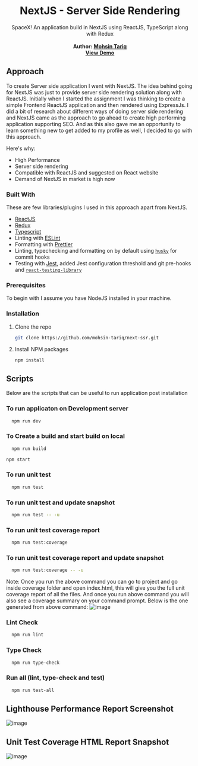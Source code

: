 <br />
<p align="center">
  <h1 align="center">NextJS - Server Side Rendering</h3>

  <p align="center">
    SpaceX! An application build in NextJS using ReactJS, TypeScript along with Redux
    <br />
    <br />
    <span><b> Author: <a href="https://www.linkedin.com/in/mohsin-tariq--reactjs/">Mohsin Tariq</a> </b></span><br/>
    <a href="https://react-ssr.vercel.app/"><b>View Demo</b></a>
   </p>
</p>


<!-- APPROACH -->
## Approach
To create Server side application I went with NextJS.
The idea behind going for NextJS was just to provide server side rendering solution along with ReactJS.
Initially when I started the assignment I was thinking to create a simple Frontend ReactJS application and then rendered using ExpressJs. I did a bit of research about
different ways of doing server side rendering and NextJS came as the approach to go ahead to create high performing application supporting SEO. And as this also gave me
an opportunity to learn something new to get added to my profile as well, I decided to go with this approach.

Here's why:
* High Performance
* Server side rendering
* Compatible with ReactJS and suggested on React website
* Demand of NextJS in market is high now 



### Built With
These are few libraries/plugins I used in this approach apart from NextJS.

* [ReactJS](https://reactjs.org/)
* [Redux](https://redux.js.org/)
* [Typescript](https://www.typescriptlang.org/)
* Linting with [ESLint](https://eslint.org/)
* Formatting with [Prettier](https://prettier.io/)
* Linting, typechecking and formatting on by default using [`husky`](https://github.com/typicode/husky) for commit hooks
* Testing with [Jest](https://jestjs.io/), added Jest configuration threshold and git pre-hooks and [`react-testing-library`](https://testing-library.com/docs/react-testing-library/intro)




### Prerequisites
To begin with I assume you have NodeJS installed in your machine.

### Installation

1. Clone the repo
   ```sh
   git clone https://github.com/mohsin-tariq/next-ssr.git
   ```
3. Install NPM packages
   ```sh
   npm install
   ```


<!-- SCRIPTS -->
## Scripts
Below are the scripts that can be useful to run application post installation

### To run applicaton on Development server
 ```sh
   npm run dev
   ```

### To Create a build and start build on local
 ```sh
   npm run build
   ```
   ```sh
   npm start
   ```
 
### To run unit test
 ```sh
   npm run test
   ```

### To run unit test and update snapshot
 ```sh
   npm run test -- -u
   ```
### To run unit test coverage report
 ```sh
   npm run test:coverage
   ```
### To run unit test coverage report and update snapshot
 ```sh
   npm run test:coverage -- -u
   ```
Note: Once you run the above command you can go to project and go inside coverage folder and open index.html, this will give you the full unit coverage report
of all the files. And once you run above command you will also see a coverage summary on your command prompt.
Below is the one generated from above command:
![image](https://user-images.githubusercontent.com/7425342/108430002-9ba5c700-7238-11eb-8d88-8bc97694080f.png)
      
### Lint Check
 ```sh
   npm run lint
   ```
### Type Check
 ```sh
   npm run type-check
   ```
### Run all (lint, type-check and test)
 ```sh
   npm run test-all
   ```

## Lighthouse Performance Report Screenshot
![image](https://user-images.githubusercontent.com/7425342/108430880-fa1f7500-7239-11eb-9479-3b5c05e86d92.png)


## Unit Test Coverage HTML Report Snapshot
![image](https://user-images.githubusercontent.com/7425342/108474727-ac315e00-7287-11eb-93de-8598d8eaeb05.png)
